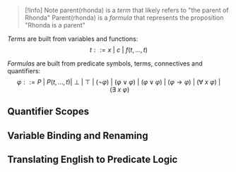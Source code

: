 

>[!Info] Note
>$\text{parent(rhonda)}$ is a *term* that likely refers to "the parent of Rhonda"
>$\text{Parent(rhonda)}$ is a *formula* that represents the proposition "Rhonda is a parent"


*Terms* are built from variables and functions:
$$t ::= x \ | \ c \ | \ f(t,...,t)$$

*Formulas* are built from predicate symbols, terms, connectives and quantifiers:
$$\varphi ::= P \ | \ P(t,...,t) | \ \bot \ | \ \top \ | \ (\lnot \varphi) \ | \ (\varphi \lor \varphi) \ | \ (\varphi \lor \varphi) \ | \ (\varphi \to \varphi) \ | \ (\forall \ x \ \varphi) \ | \ (\exists \ x \ \varphi)$$

## Quantifier Scopes


## Variable Binding and Renaming


## Translating English to Predicate Logic


